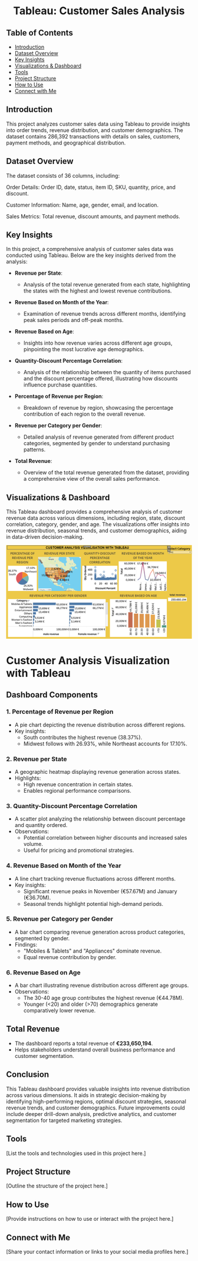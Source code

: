 # <h1 align="center">Tableau: Customer Sales Analysis</h1>

## Table of Contents
- [Introduction](#introduction)
- [Dataset Overview](#dataset-overview)
- [Key Insights](#key-insights)
- [Visualizations & Dashboard](#visualizations--dashboard)
- [Tools](#tools)
- [Project Structure](#project-structure)
- [How to Use](#how-to-use)
- [Connect with Me](#connect-with-me)

## Introduction

This project analyzes customer sales data using Tableau to provide insights into order trends, revenue distribution, and customer demographics. The dataset contains 286,392 transactions with details on sales, customers, payment methods, and geographical distribution.

## Dataset Overview 

The dataset consists of 36 columns, including:

Order Details: Order ID, date, status, item ID, SKU, quantity, price, and discount.

Customer Information: Name, age, gender, email, and location.

Sales Metrics: Total revenue, discount amounts, and payment methods.

## Key Insights

In this project, a comprehensive analysis of customer sales data was conducted using Tableau. Below are the key insights derived from the analysis:

- **Revenue per State**: 
  - Analysis of the total revenue generated from each state, highlighting the states with the highest and lowest revenue contributions.

- **Revenue Based on Month of the Year**: 
  - Examination of revenue trends across different months, identifying peak sales periods and off-peak months.

- **Revenue Based on Age**: 
  - Insights into how revenue varies across different age groups, pinpointing the most lucrative age demographics.

- **Quantity-Discount Percentage Correlation**: 
  - Analysis of the relationship between the quantity of items purchased and the discount percentage offered, illustrating how discounts influence purchase quantities.

- **Percentage of Revenue per Region**: 
  - Breakdown of revenue by region, showcasing the percentage contribution of each region to the overall revenue.

- **Revenue per Category per Gender**: 
  - Detailed analysis of revenue generated from different product categories, segmented by gender to understand purchasing patterns.

- **Total Revenue**: 
  - Overview of the total revenue generated from the dataset, providing a comprehensive view of the overall sales performance.

## Visualizations & Dashboard 

This Tableau dashboard provides a comprehensive analysis of customer revenue data across various dimensions, including region, state, discount correlation, category, gender, and age. The visualizations offer insights into revenue distribution, seasonal trends, and customer demographics, aiding in data-driven decision-making.



![Customer Sales Analysis](https://github.com/gerardnynkeu/Portfolio-Data-Analytics/raw/main/TABLEAU-Customer%20Sales%20Analysis/Customer-viz-tableau.png) 






# Customer Analysis Visualization with Tableau

## Dashboard Components

### 1. **Percentage of Revenue per Region**
   - A pie chart depicting the revenue distribution across different regions.
   - Key insights:
     - South contributes the highest revenue (38.37%).
     - Midwest follows with 26.93%, while Northeast accounts for 17.10%.

### 2. **Revenue per State**
   - A geographic heatmap displaying revenue generation across states.
   - Highlights:
     - High revenue concentration in certain states.
     - Enables regional performance comparisons.

### 3. **Quantity-Discount Percentage Correlation**
   - A scatter plot analyzing the relationship between discount percentage and quantity ordered.
   - Observations:
     - Potential correlation between higher discounts and increased sales volume.
     - Useful for pricing and promotional strategies.

### 4. **Revenue Based on Month of the Year**
   - A line chart tracking revenue fluctuations across different months.
   - Key insights:
     - Significant revenue peaks in November (€57.67M) and January (€36.70M).
     - Seasonal trends highlight potential high-demand periods.

### 5. **Revenue per Category per Gender**
   - A bar chart comparing revenue generation across product categories, segmented by gender.
   - Findings:
     - "Mobiles & Tablets" and "Appliances" dominate revenue.
     - Equal revenue contribution by gender.

### 6. **Revenue Based on Age**
   - A bar chart illustrating revenue distribution across different age groups.
   - Observations:
     - The 30-40 age group contributes the highest revenue (€44.78M).
     - Younger (<20) and older (>70) demographics generate comparatively lower revenue.

## Total Revenue
- The dashboard reports a total revenue of **€233,650,194**.
- Helps stakeholders understand overall business performance and customer segmentation.

## Conclusion
This Tableau dashboard provides valuable insights into revenue distribution across various dimensions. It aids in strategic decision-making by identifying high-performing regions, optimal discount strategies, seasonal revenue trends, and customer demographics. Future improvements could include deeper drill-down analysis, predictive analytics, and customer segmentation for targeted marketing strategies.


## Tools
[List the tools and technologies used in this project here.]

## Project Structure
[Outline the structure of the project here.]

## How to Use
[Provide instructions on how to use or interact with the project here.]

## Connect with Me
[Share your contact information or links to your social media profiles here.]
